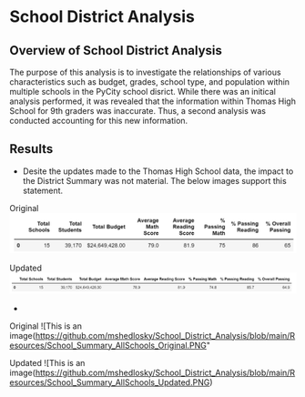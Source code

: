 # School District Analysis
## Overview of School District Analysis
The purpose of this analysis is to investigate the relationships of various characteristics such as budget, grades, school type, and population within multiple schools in the PyCity school disrict. While there was an initical analysis performed, it was revealed that the information within Thomas High School for 9th graders was inaccurate. Thus, a second analysis was conducted accounting for this new information.

## Results
- Desite the updates made to the Thomas High School data, the impact to the District Summary was not material. The below images support this statement. 

Original
![This is an image](https://github.com/mshedlosky/School_District_Analysis/blob/main/Resources/District_Summary_Original.PNG)

Updated
![This is an image](https://github.com/mshedlosky/School_District_Analysis/blob/main/Resources/District_Summary_Updated.PNG)

-

Original
![This is an image(https://github.com/mshedlosky/School_District_Analysis/blob/main/Resources/School_Summary_AllSchools_Original.PNG"

Updated
![This is an image(https://github.com/mshedlosky/School_District_Analysis/blob/main/Resources/School_Summary_AllSchools_Updated.PNG)

